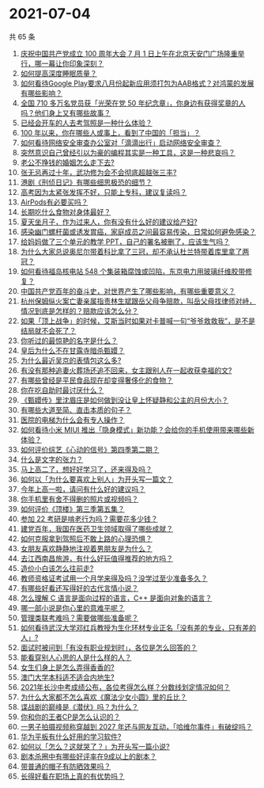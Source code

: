 # 2021-07-04

共 65 条

<!-- BEGIN -->
<!-- 最后更新时间 Sun Jul 04 2021 08:11:42 GMT+0800 (China Standard Time) -->

1. [庆祝中国共产党成立 100 周年大会 7 月 1
   日上午在北京天安门广场隆重举行，哪一幕让你印象深刻？](https://www.zhihu.com/question/469219832)
2. [如何提高深度睡眠质量？](https://www.zhihu.com/question/21367788)
3. [如何看待Google
   Play要求八月份起新应用须打包为AAB格式？对鸿蒙的发展有哪些影响？](https://www.zhihu.com/question/469588431)
4. [全国 710 多万名党员获「光荣在党 50
   年纪念章」，你身边有获得奖章的人吗？他们身上又有哪些故事？](https://www.zhihu.com/question/469220759)
5. [已经会开车的人去考驾照是一种什么体验？](https://www.zhihu.com/question/61195942)
6. [100 年以来，你在哪些人或事上，看到了中国的「担当」？](https://www.zhihu.com/question/469083054)
7. [如何看待网络安全审查办公室对「滴滴出行」启动网络安全审查？](https://www.zhihu.com/question/469590210)
8. [突然意识自己曾经引以为豪的编程其实是一种工具，这是一种悲哀吗？](https://www.zhihu.com/question/469223256)
9. [老公不挣钱的婚姻怎么走下去?](https://www.zhihu.com/question/374704037)
10. [张无忌再过十年，武功修为会不会彻底超越张三丰?](https://www.zhihu.com/question/458327600)
11. [港剧《刑侦日记》有哪些细思极恐的细节？](https://www.zhihu.com/question/465226369)
12. [高考因为太紧张发挥不好，只能上专科，建议复读吗？](https://www.zhihu.com/question/468480228)
13. [AirPods有必要买吗？](https://www.zhihu.com/question/465884888)
14. [长期吃什么食物对身体最好？](https://www.zhihu.com/question/455630164)
15. [夏天坐月子，作为过来人，你有没有什么好的建议给产妇?](https://www.zhihu.com/question/460231954)
16. [感染幽门螺杆菌或诱发胃癌，家庭成员之间最容易传染，日常如何避免感染？](https://www.zhihu.com/question/469701438)
17. [给妈妈做了三个单元的教学 PPT，自己的署名被删了，应该生气吗？](https://www.zhihu.com/question/466380653)
18. [为什么大家总说奥尼尔带着科比拿了三冠，却不承认杜兰特带着库里拿了两冠？](https://www.zhihu.com/question/466820448)
19. [如何看待福岛核电站 548
    个集装箱腐蚀或凹陷，东京电力用玻璃纤维胶带修复？](https://www.zhihu.com/question/469544314)
20. [中国共产党百年的奋斗史，对世界产生了哪些影响，有哪些重要意义？](https://www.zhihu.com/question/469274581)
21. [杭州保姆纵火案亡妻亲属指责林生斌跟岳父母争赔款，叫岳父母找律师对峙，情况到底是怎样的？赔款应该怎么分？](https://www.zhihu.com/question/469306984)
22. [如果「顶上战争」的时候，艾斯当时如果对卡普喊一句“爷爷救救我”，是不是结局就不会死了？](https://www.zhihu.com/question/275781764)
23. [你听过的最惊艳的名字是什么？](https://www.zhihu.com/question/265694919)
24. [皇后为什么不在甘露寺暗杀甄嬛？](https://www.zhihu.com/question/323782581)
25. [为什么最近吴京的表情包这么多?](https://www.zhihu.com/question/459051105)
26. [有没有那种追妻火葬场还追不回来，女主跟别人在一起收获幸福的文?](https://www.zhihu.com/question/408254252)
27. [有哪些曾经是平民食品现在却变得奢侈化的食物？](https://www.zhihu.com/question/468524945)
28. [你在吃自助时最讨厌什么？](https://www.zhihu.com/question/63212359)
29. [《甄嬛传》里沈眉庄是如何做到没让皇上怀疑静和公主的月份大小？](https://www.zhihu.com/question/451619488)
30. [有哪些大道至简、直击本质的句子？](https://www.zhihu.com/question/466361764)
31. [医院的电梯为什么会有专人操作？](https://www.zhihu.com/question/275348817)
32. [如何看待小米 MIUI
    推出「隐身模式」新功能？会给你的手机使用带来哪些新体验？](https://www.zhihu.com/question/469242892)
33. [如何评价综艺《心动的信号》第四季第二期？](https://www.zhihu.com/question/469588792)
34. [什么是文字的张力？](https://www.zhihu.com/question/20815158)
35. [马上高二了，想好好学习了，还来得及吗？](https://www.zhihu.com/question/464340442)
36. [如何以「为什么要喜欢上别人」为开头写一篇文？](https://www.zhihu.com/question/443120413)
37. [今年上高一啦，请问有什么好的建议吗？](https://www.zhihu.com/question/467877062)
38. [你手机里有舍不得删的照片或视频吗？](https://www.zhihu.com/question/312849874)
39. [如何评价《顶楼》第三季第五集？](https://www.zhihu.com/question/469569647)
40. [参加 22 考研是啃老行为吗？需要花多少钱？](https://www.zhihu.com/question/469453406)
41. [建党百年，我国在医药卫生领域取得了哪些成就？](https://www.zhihu.com/question/468756547)
42. [如何克服拿到驾照后不敢上路的心理恐惧？](https://www.zhihu.com/question/378244895)
43. [女朋友喜欢静静地注视着男朋友是为什么？](https://www.zhihu.com/question/309919749)
44. [去江西南昌旅游，有什么好玩值得推荐的地方吗？](https://www.zhihu.com/question/348057500)
45. [造价小白该怎么往前走?](https://www.zhihu.com/question/459896991)
46. [教师资格证考试用一个月学来得及吗？没学过至少准备多久？](https://www.zhihu.com/question/412569772)
47. [有哪些好看还写得好的古代言情小说？](https://www.zhihu.com/question/305808724)
48. [怎么理解 C 语言是面向过程的语言，C++ 是面向对象的语言？](https://www.zhihu.com/question/24425316)
49. [哪一部小说是你心里的意难平呢？](https://www.zhihu.com/question/467675119)
50. [管理类联考难吗？需要做哪些准备呢？](https://www.zhihu.com/question/339992123)
51. [如何看待武汉大学邓红兵教授为生化环材专业正名「没有差的专业，只有差的人」?](https://www.zhihu.com/question/469600953)
52. [面试时被问到「有没有职业规划时」，各位是怎么回答的？](https://www.zhihu.com/question/19850945)
53. [能看穿别人心思的人是什么样的人？](https://www.zhihu.com/question/27095943)
54. [女生们身上是怎么弄得香香的?](https://www.zhihu.com/question/285951733)
55. [澳门大学本科适不适合内地生?](https://www.zhihu.com/question/371477684)
56. [2021年长沙中考成绩公布，各位考得怎么样？分数线划定情况如何？](https://www.zhihu.com/question/469625668)
57. [为什么大家都不怎么喜欢《魔法少女小圆》里的丘比？](https://www.zhihu.com/question/37154229)
58. [谍战剧的巅峰是《潜伏》吗？为什么？](https://www.zhihu.com/question/467430277)
59. [你和你的王者CP是怎么认识的？](https://www.zhihu.com/question/465183546)
60. [一男子拍摄视频称穿越到 2027
    年还与网友互动，「哈维尔事件」有破绽吗？](https://www.zhihu.com/question/466675842)
61. [华为平板有什么好用的学习软件?](https://www.zhihu.com/question/310728794)
62. [如何以「怎么？这就哭了？」为开头写一篇小说?](https://www.zhihu.com/question/453484837)
63. [剧本杀圈中有哪些好评率在9成以上的剧本？](https://www.zhihu.com/question/376559705)
64. [带普通的帽子有防晒效果吗？](https://www.zhihu.com/question/444213755)
65. [长得好看在职场上真的有优势吗？](https://www.zhihu.com/question/461972771)

<!-- END -->
